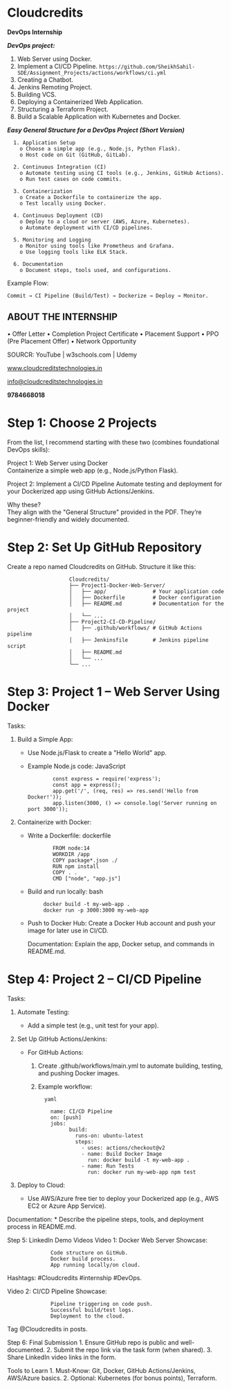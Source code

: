 # **Cloudcredits**
**DevOps Internship**

**_DevOps project:_**
1. Web Server using Docker.
2. Implement a CI/CD Pipeline. ```https://github.com/SheikhSahil-SDE/Assignment_Projects/actions/workflows/ci.yml```
3. Creating a Chatbot.
4. Jenkins Remoting Project.
5. Building VCS.
6. Deploying a Containerized Web Application.
7. Structuring a Terraform Project.
8. Build a Scalable Application with Kubernetes and Docker.


**_Easy General Structure for a DevOps Project (Short Version)_**

      1. Application Setup
        o Choose a simple app (e.g., Node.js, Python Flask).
        o Host code on Git (GitHub, GitLab).

      2. Continuous Integration (CI)
        o Automate testing using CI tools (e.g., Jenkins, GitHub Actions).
        o Run test cases on code commits.

      3. Containerization
        o Create a Dockerfile to containerize the app.
        o Test locally using Docker.

      4. Continuous Deployment (CD)
        o Deploy to a cloud or server (AWS, Azure, Kubernetes).
        o Automate deployment with CI/CD pipelines.

      5. Monitoring and Logging
        o Monitor using tools like Prometheus and Grafana.
        o Use logging tools like ELK Stack.

      6. Documentation
        o Document steps, tools used, and configurations. 


Example Flow:
```
Commit → CI Pipeline (Build/Test) → Dockerize → Deploy → Monitor.
```


## **ABOUT THE INTERNSHIP**
• Offer Letter 
• Completion Project Certificate 
• Placement Support 
• PPO (Pre Placement Offer)
• Network Opportunity


SOURCR: YouTube | w3schools.com | Udemy

www.cloudcreditstechnologies.in <p> info@cloudcreditstechnologies.in <p>
**9784668018**

# Step 1: Choose 2 Projects

From the list, I recommend starting with these two (combines foundational DevOps skills):
  
Project 1: Web Server using Docker    
Containerize a simple web app (e.g., Node.js/Python Flask).
      
Project 2: Implement a CI/CD Pipeline
Automate testing and deployment for your Dockerized app using GitHub Actions/Jenkins.
  
  Why these?  
  They align with the "General Structure" provided in the PDF.
  They’re beginner-friendly and widely documented.


# Step 2: Set Up GitHub Repository     
Create a repo named Cloudcredits on GitHub.
        Structure it like this:
        
                        Cloudcredits/
                        ├── Project1-Docker-Web-Server/
                        │   ├── app/               # Your application code
                        │   ├── Dockerfile         # Docker configuration
                        │   ├── README.md          # Documentation for the project
                        │   └── ...
                        ├── Project2-CI-CD-Pipeline/
                        │   ├── .github/workflows/ # GitHub Actions pipeline
                        │   ├── Jenkinsfile        # Jenkins pipeline script
                        │   ├── README.md
                        │   └── ...
                        └── ...  

# Step 3: Project 1 – Web Server Using Docker

Tasks:
  1. Build a Simple App:              
      * Use Node.js/Flask to create a "Hello World" app.                  
      * Example Node.js code:
            JavaScript
                    
                    const express = require('express');
                    const app = express();
                    app.get('/', (req, res) => res.send('Hello from Docker!'));
                    app.listen(3000, () => console.log('Server running on port 3000')); 

   2. Containerize with Docker:                  
      * Write a Dockerfile:
            dockerfile
                    
                    FROM node:14
                    WORKDIR /app
                    COPY package*.json ./
                    RUN npm install
                    COPY . .
                    CMD ["node", "app.js"]

       * Build and run locally:
            bash
                           
                  docker build -t my-web-app .
                  docker run -p 3000:3000 my-web-app

        * Push to Docker Hub: Create a Docker Hub account and push your image for later use in CI/CD.

            Documentation: Explain the app, Docker setup, and commands in README.md.

# Step 4: Project 2 – CI/CD Pipeline
 Tasks:

 1. Automate Testing:

    * Add a simple test (e.g., unit test for your app).
      
 2. Set Up GitHub Actions/Jenkins:
      
      * For GitHub Actions:
      
         1. Create .github/workflows/main.yml to automate building, testing, and pushing Docker images.      
         2. Example workflow:
        
                  yaml

                    name: CI/CD Pipeline
                    on: [push]
                    jobs:
                          build:
                            runs-on: ubuntu-latest
                            steps:
                              - uses: actions/checkout@v2
                              - name: Build Docker Image
                                run: docker build -t my-web-app .
                              - name: Run Tests
                                run: docker run my-web-app npm test
 3. Deploy to Cloud:
      * Use AWS/Azure free tier to deploy your Dockerized app (e.g., AWS EC2 or Azure App Service).

Documentation:
      * Describe the pipeline steps, tools, and deployment process in README.md.

Step 5: LinkedIn Demo Videos
      Video 1: Docker Web Server
      Showcase:
      
                  Code structure on GitHub.
                  Docker build process.
                  App running locally/on cloud.

   Hashtags: #Cloudcredits #internship #DevOps.
      

  Video 2: CI/CD Pipeline 
  Showcase:

                  Pipeline triggering on code push.
                  Successful build/test logs.
                  Deployment to the cloud.

  Tag @Cloudcredits in posts.

Step 6: Final Submission
      1. Ensure GitHub repo is public and well-documented.
      2. Submit the repo link via the task form (when shared).
      3. Share LinkedIn video links in the form.

Tools to Learn
                 1. Must-Know: Git, Docker, GitHub Actions/Jenkins, AWS/Azure basics.
                 2. Optional: Kubernetes (for bonus points), Terraform.
















